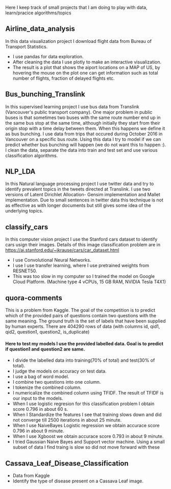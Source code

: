 Here I keep track of small projects that I am doing to play with data, learn/pracice algorithms/topics  

## Airline_data_analysis
In  this data visualization project I download flight data from Bureau of Transport Statistics.
- I use pandas for data exploration.
- After cleaning the data I use plotly to make an interactive visualization.
- The result is a plot that shows the aiport locations on a MAP of US, by hovering the mouse on the plot one can get information such as total number of flights, fraction of delayed flights etc.   

## Bus_bunching_Translink
In this supervised learning project I use bus data from Translink (Vancouver's public transport company). One major problem in public buses is that sometimes two buses with the same route number end up in the same bus stop at the same time, although initially they start from their origin stop with a time delay between them. When this happens we define it as bus bunching. I use data from trips that occured during October 2016 in Vancouver on a specific bus route. Using this data I try to model if we can predict whether bus bunching will happen (we do not want this to happen :). I clean the data, separate the data into train and test set and use various classification algorithms. 

## NLP_LDA 

In this Natural language processing project I use twitter data and try to identify prevalent topics in the tweets directed at Translink. I use two versions of Latent Dirichlet Allocation- Gensim implementation and Mallet implementation. Due to small sentences in twitter data this technique is not as effective as with longer documents but still gives some idea of the underlying topics. 

## classify_cars

In this computer vision project I use the Stanford cars dataset to identify cars usign their images. Details of this image classification problem are in https://ai.stanford.edu/~jkrause/cars/car_dataset.html

- I use Convolutional Neural Networks.
- I use I use transfer learning, where I use pretrained weights from RESNET50. 
- This was too slow in my computer so I trained the model on Google Cloud Platform. (Machine type 4 vCPUs, 15 GB RAM, NVIDIA Tesla T4X1)

## quora-comments 
This is a problem from Kaggle. The goal of the competition is to predict which of the provided pairs of questions contain two questions with the same meaning. The ground truth is the set of labels that have been supplied by human experts. There are 404290 rows of data (with columns id, qid1, qid2, question1, question2, is_duplicate)

#### Here to test my  models I use the provided labelled data. Goal is to predict if question1 and question2 are same.
- I divide the labelled data into training(70% of total) and test(30% of total).
- I judge the models on accuracy on test data.
- I use a bag of word model.
- I combine two questions into one column.
- I tokenize the combined column.
- I numericalize the combined column using TFIDF. The result of TFIDF is our input to the models.
- When I use logistic regresion for this classification problem I obtain score 0.796 in about 60 s.
- When I Standardize the features I see that training slows down and did not converge till 2500 iterations in about 25 minute.
- When I use NaiveBayes Logistic regression we obtain accurace score 0.796 in about 9 minute.
- When I use Xgboost we obtain accurace score 0.793 in about 9 minute.
- I tried Gaussian Naive Bayes and Support vector machine. Using a small subset of data I find traing is slow so did not move forward with these

## Cassava_Leaf_Disease_Classification

- Data from Kaggle
- Identify the type of disease present on a Cassava Leaf image. 